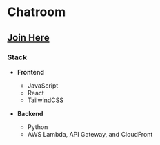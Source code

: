 # Chatroom

## [Join Here](https://www.mattreidy.com)

### Stack

- **Frontend**
  - JavaScript
  - React
  - TailwindCSS

- **Backend**
  - Python
  - AWS Lambda, API Gateway, and CloudFront